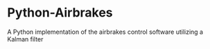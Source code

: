 # Python-Airbrakes
A Python implementation of the airbrakes control software utilizing a Kalman filter
